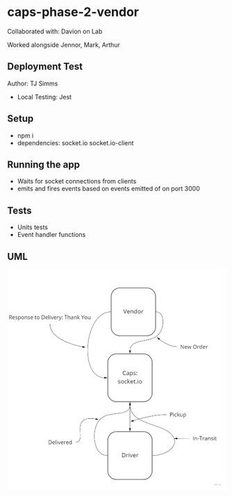 # caps-phase-2-vendor

Collaborated with: Davion on Lab

Worked alongside Jennor, Mark, Arthur


## Deployment Test

Author: TJ Simms

- Local Testing: Jest
## Setup
- npm i
- dependencies: socket.io socket.io-client

## Running the app
- Waits for socket connections from clients
- emits and fires events based on events emitted of on port 3000

## Tests
- Units tests
- Event handler functions

## UML

![UML-Lab12](./assets/UML-Lab12.jpg)